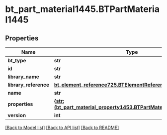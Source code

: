 # bt_part_material1445.BTPartMaterial1445

## Properties
Name | Type | Description | Notes
------------ | ------------- | ------------- | -------------
**bt_type** | **str** |  | [optional] 
**id** | **str** |  | [optional] 
**library_name** | **str** |  | [optional] 
**library_reference** | [**bt_element_reference725.BTElementReference725**](BTElementReference725.md) |  | [optional] 
**name** | **str** |  | [optional] 
**properties** | [**{str: (bt_part_material_property1453.BTPartMaterialProperty1453,)}**](BTPartMaterialProperty1453.md) |  | [optional] 
**version** | **int** |  | [optional] 

[[Back to Model list]](../README.md#documentation-for-models) [[Back to API list]](../README.md#documentation-for-api-endpoints) [[Back to README]](../README.md)


